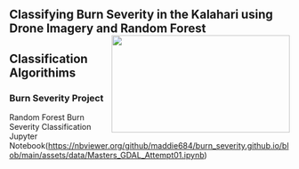 ## Classifying Burn Severity in the Kalahari using Drone Imagery and Random Forest      <img align="right" width="320" height="175" src="/assets/IMG/github1.png">
## Classification Algorithims

### Burn Severity Project

Random Forest Burn Severity Classification Jupyter Notebook(https://nbviewer.org/github/maddie684/burn_severity.github.io/blob/main/assets/data/Masters_GDAL_Attempt01.ipynb)

